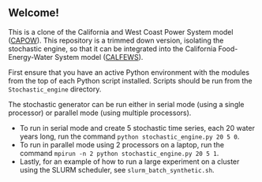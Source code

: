 
## Welcome!

This is a clone of the California and West Coast Power System model ([CAPOW](https://github.com/romulus97/CAPOW_PY36)). This repository is a trimmed down version, isolating the stochastic engine, so that it can be integrated into the California Food-Energy-Water System model ([CALFEWS](https://github.com/hbz5000/CALFEWS)).

First ensure that you have an active Python environment with the modules from the top of each Python script installed. Scripts should be run from the ``Stochastic_engine`` directory. 

The stochastic generator can be run either in serial mode (using a single processor) or parallel mode (using multiple processors). 
- To run in serial mode and create 5 stochastic time series, each 20 water years long, run the command ``python stochastic_engine.py 20 5 0``. 
- To run in parallel mode using 2 processors on a laptop, run the command ``mpirun -n 2 python stochastic_engine.py 20 5 1``. 
- Lastly, for an example of how to run a large experiment on a cluster using the SLURM scheduler, see ``slurm_batch_synthetic.sh``.
